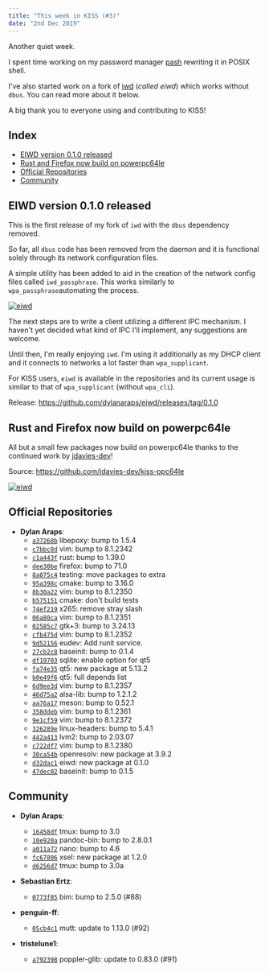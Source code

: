 ```yaml
---
title: "This week in KISS (#3)"
date: "2nd Dec 2019"
---
```


Another quiet week.

I spent time working on my password manager [pash](https://github.com/dylanaraps/pash) rewriting it in POSIX shell.

I've also started work on a fork of [iwd](https://git.kernel.org/pub/scm/network/wireless/iwd.git/about/) (*called eiwd*) which works without `dbus`. You can read more about it below.

A big thank you to everyone using and contributing to KISS!

## Index

<!-- vim-markdown-toc GFM -->

* [EIWD version 0.1.0 released](#eiwd-version-010-released)
* [Rust and Firefox now build on powerpc64le](#rust-and-firefox-now-build-on-powerpc64le)
* [Official Repositories](#official-repositories)
* [Community](#community)

<!-- vim-markdown-toc -->


## EIWD version 0.1.0 released

This is the first release of my fork of `iwd` with the `dbus` dependency removed.

So far, all `dbus` code has been removed from the daemon and it is functional solely through its network configuration files.

A simple utility has been added to aid in the creation of the network config files called `iwd_passphrase`. This works similarly to `wpa_passphrase`automating the process.

<a href="/images/eiwd.jpg">
<img src="/images/eiwd.jpg" alt="eiwd">
</a>

The next steps are to write a client utilizing a different IPC mechanism. I haven't yet decided what kind of IPC I'll implement, any suggestions are welcome.

Until then, I'm really enjoying `iwd`. I'm using it additionally as my DHCP client and it connects to networks a lot faster than `wpa_supplicant`.

For KISS users, `eiwd` is available in the repositories and its current usage is similar to that of `wpa_supplicant` (without `wpa_cli`).

Release: <https://github.com/dylanaraps/eiwd/releases/tag/0.1.0>


## Rust and Firefox now build on powerpc64le

All but a small few packages now build on powerpc64le thanks to the continued work by [jdavies-dev](https://github.com/jdavies-dev)!

Source: <https://github.com/jdavies-dev/kiss-ppc64le>

<a href="/images/ppc64le2.jpg">
<img src="/images/ppc64le2.jpg" alt="eiwd">
</a>


## Official Repositories

- **Dylan Araps**:
    - [`a37268b`](https://github.com/kisslinux/repo/commit/a37268b) libepoxy: bump to 1.5.4
    - [`c7bbc8d`](https://github.com/kisslinux/repo/commit/c7bbc8d) vim: bump to 8.1.2342
    - [`c1a443f`](https://github.com/kisslinux/repo/commit/c1a443f) rust: bump to 1.39.0
    - [`dee30be`](https://github.com/kisslinux/repo/commit/dee30be) firefox: bump to 71.0
    - [`8a075c4`](https://github.com/kisslinux/repo/commit/8a075c4) testing: move packages to extra
    - [`95a398c`](https://github.com/kisslinux/repo/commit/95a398c) cmake: bump to 3.16.0
    - [`8b30a22`](https://github.com/kisslinux/repo/commit/8b30a22) vim: bump to 8.1.2350
    - [`b575151`](https://github.com/kisslinux/repo/commit/b575151) cmake: don't build tests
    - [`74ef219`](https://github.com/kisslinux/repo/commit/74ef219) x265: remove stray slash
    - [`06a80ca`](https://github.com/kisslinux/repo/commit/06a80ca) vim: bump to 8.1.2351
    - [`02585c7`](https://github.com/kisslinux/repo/commit/02585c7) gtk+3: bump to 3.24.13
    - [`cfb475d`](https://github.com/kisslinux/repo/commit/cfb475d) vim: bump to 8.1.2352
    - [`9d52156`](https://github.com/kisslinux/repo/commit/9d52156) eudev: Add runit service.
    - [`27cb2c8`](https://github.com/kisslinux/repo/commit/27cb2c8) baseinit: bump to 0.1.4
    - [`df19703`](https://github.com/kisslinux/repo/commit/df19703) sqlite: enable option for qt5
    - [`fa74e35`](https://github.com/kisslinux/repo/commit/fa74e35) qt5: new package at 5.13.2
    - [`b0e49f6`](https://github.com/kisslinux/repo/commit/b0e49f6) qt5: full depends list
    - [`6d9ee3d`](https://github.com/kisslinux/repo/commit/6d9ee3d) vim: bump to 8.1.2357
    - [`46d75a2`](https://github.com/kisslinux/repo/commit/46d75a2) alsa-lib: bump to 1.2.1.2
    - [`aa76a17`](https://github.com/kisslinux/repo/commit/aa76a17) meson: bump to 0.52.1
    - [`358ddeb`](https://github.com/kisslinux/repo/commit/358ddeb) vim: bump to 8.1.2361
    - [`9e1cf59`](https://github.com/kisslinux/repo/commit/9e1cf59) vim: bump to 8.1.2372
    - [`326289e`](https://github.com/kisslinux/repo/commit/326289e) linux-headers: bump to 5.4.1
    - [`442a413`](https://github.com/kisslinux/repo/commit/442a413) lvm2: bump to 2.03.07
    - [`c722df7`](https://github.com/kisslinux/repo/commit/c722df7) vim: bump to 8.1.2380
    - [`30ca54b`](https://github.com/kisslinux/repo/commit/30ca54b) openresolv: new package at 3.9.2
    - [`d32dac1`](https://github.com/kisslinux/repo/commit/d32dac1) eiwd: new package at 0.1.0
    - [`47dec02`](https://github.com/kisslinux/repo/commit/47dec02) baseinit: bump to 0.1.5


## Community

- **Dylan Araps**:
    - [`16458df`](https://github.com/kisslinux/community/commit/16458df) tmux: bump to 3.0
    - [`10e920a`](https://github.com/kisslinux/community/commit/10e920a) pandoc-bin: bump to 2.8.0.1
    - [`a011a72`](https://github.com/kisslinux/community/commit/a011a72) nano: bump to 4.6
    - [`fc67806`](https://github.com/kisslinux/community/commit/fc67806) xsel: new package at 1.2.0
    - [`d6256d7`](https://github.com/kisslinux/community/commit/d6256d7) tmux: bump to 3.0a

- **Sebastian Ertz**:
    - [`0773f85`](https://github.com/kisslinux/community/commit/0773f85) bim: bump to 2.5.0 (#88)

- **penguin-ff**:
    - [`05cb4c1`](https://github.com/kisslinux/community/commit/05cb4c1) mutt: update to 1.13.0 (#92)

- **tristelune1**:
    - [`a792398`](https://github.com/kisslinux/community/commit/a792398) poppler-glib: update to 0.83.0 (#91)

